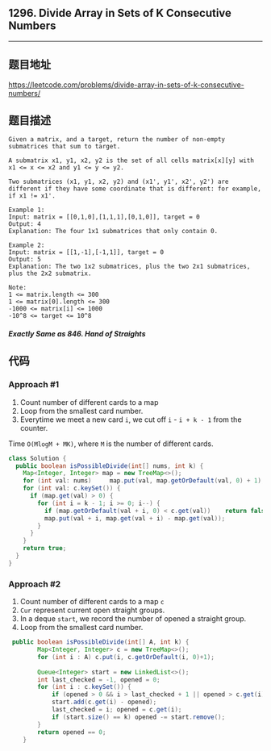 ## 1296. Divide Array in Sets of K Consecutive Numbers

----
## 题目地址

https://leetcode.com/problems/divide-array-in-sets-of-k-consecutive-numbers/

## 题目描述
```
Given a matrix, and a target, return the number of non-empty submatrices that sum to target.

A submatrix x1, y1, x2, y2 is the set of all cells matrix[x][y] with x1 <= x <= x2 and y1 <= y <= y2.

Two submatrices (x1, y1, x2, y2) and (x1', y1', x2', y2') are different if they have some coordinate that is different: for example, if x1 != x1'.

Example 1:
Input: matrix = [[0,1,0],[1,1,1],[0,1,0]], target = 0
Output: 4
Explanation: The four 1x1 submatrices that only contain 0.

Example 2:
Input: matrix = [[1,-1],[-1,1]], target = 0
Output: 5
Explanation: The two 1x2 submatrices, plus the two 2x1 submatrices, plus the 2x2 submatrix.
 
Note:
1 <= matrix.length <= 300
1 <= matrix[0].length <= 300
-1000 <= matrix[i] <= 1000
-10^8 <= target <= 10^8
```

##### Exactly Same as 846. Hand of Straights

## 代码

### Approach #1 

1. Count number of different cards to a map 
2. Loop from the smallest card number.
3. Everytime we meet a new card `i`, we cut off `i` - `i + k - 1` from the counter.

Time `O(MlogM + MK)`, where `M` is the number of different cards.

```java
class Solution {
  public boolean isPossibleDivide(int[] nums, int k) {
  	Map<Integer, Integer> map = new TreeMap<>();
    for (int val: nums) 	map.put(val, map.getOrDefault(val, 0) + 1);
    for (int val: c.keySet()) {
      if (map.get(val) > 0) {
        for (int i = k - 1; i >= 0; i--) {
          if (map.getOrDefault(val + i, 0) < c.get(val))	return false;
          map.put(val + i, map.get(val + i) - map.get(val));
        }
      }
    }
    return true;
  }
}
```

### Approach #2

1. Count number of different cards to a map `c`
2. `Cur` represent current open straight groups.
3. In a deque `start`, we record the number of opened a straight group.
4. Loop from the smallest card number.

```java
 public boolean isPossibleDivide(int[] A, int k) {
        Map<Integer, Integer> c = new TreeMap<>();
        for (int i : A) c.put(i, c.getOrDefault(i, 0)+1);
   
        Queue<Integer> start = new LinkedList<>();
        int last_checked = -1, opened = 0;
        for (int i : c.keySet()) {
            if (opened > 0 && i > last_checked + 1 || opened > c.get(i)) return false;
            start.add(c.get(i) - opened);
            last_checked = i; opened = c.get(i);
            if (start.size() == k) opened -= start.remove();
        }
        return opened == 0;
    }
```















